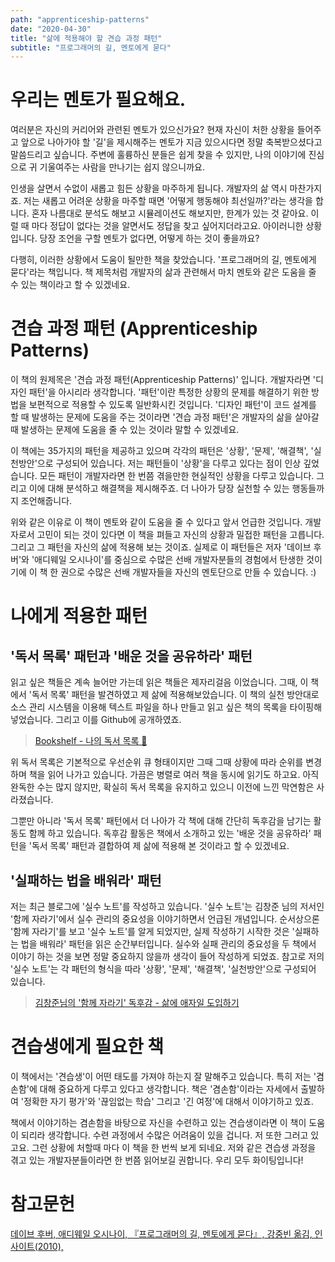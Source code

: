 ```yaml
---
path: "apprenticeship-patterns"
date: "2020-04-30"
title: "삶에 적용해야 할 견습 과정 패턴"
subtitle: "프로그래머의 길, 멘토에게 묻다"
---
```


# 우리는 멘토가 필요해요.

여러분은 자신의 커리어와 관련된 멘토가 있으신가요? 현재 자신이 처한 상황을 들어주고 앞으로 나아가야 할 '길'을 제시해주는 멘토가 지금 있으시다면 정말 축복받으셨다고 말씀드리고 싶습니다. 주변에 훌륭하신 분들은 쉽게 찾을 수 있지만, 나의 이야기에 진심으로 귀 기울여주는 사람을 만나기는 쉽지 않으니까요.

인생을 살면서 수없이 새롭고 힘든 상황을 마주하게 됩니다. 개발자의 삶 역시 마찬가지죠. 저는 새롭고 어려운 상황을 마주할 때면 '어떻게 행동해야 최선일까?'라는 생각을 합니다. 혼자 나름대로 분석도 해보고 시뮬레이션도 해보지만, 한계가 있는 것 같아요. 이럴 때 마다 정답이 없다는 것을 알면서도 정답을 찾고 싶어지더라고요. 아이러니한 상황입니다. 당장 조언을 구할 멘토가 없다면, 어떻게 하는 것이 좋을까요?

다행히, 이러한 상황에서 도움이 될만한 책을 찾았습니다. '프로그래머의 길, 멘토에게 묻다'라는 책입니다. 책 제목처럼 개발자의 삶과 관련해서 마치 멘토와 같은 도움을 줄 수 있는 책이라고 할 수 있겠네요.

# 견습 과정 패턴 (Apprenticeship Patterns)

이 책의 원제목은 '견습 과정 패턴(Apprenticeship Patterns)' 입니다. 개발자라면 '디자인 패턴'을 아시리라 생각합니다. '패턴'이란 특정한 상황의 문제를 해결하기 위한 방법을 보편적으로 적용할 수 있도록 일반화시킨 것입니다. '디자인 패턴'이 코드 설계를 할 때 발생하는 문제에 도움을 주는 것이라면 '견습 과정 패턴'은 개발자의 삶을 살아갈 때 발생하는 문제에 도움을 줄 수 있는 것이라 말할 수 있겠네요.

이 책에는 35가지의 패턴을 제공하고 있으며 각각의 패턴은 '상황', '문제', '해결책', '실천방안'으로 구성되어 있습니다. 저는 패턴들이 '상황'을 다루고 있다는 점이 인상 깊었습니다. 모든 패턴이 개발자라면 한 번쯤 겪을만한 현실적인 상황을 다루고 있습니다. 그리고 이에 대해 분석하고 해결책을 제시해주죠. 더 나아가 당장 실천할 수 있는 행동들까지 조언해줍니다.

위와 같은 이유로 이 책이 멘토와 같이 도움을 줄 수 있다고 앞서 언급한 것입니다. 개발자로서 고민이 되는 것이 있다면 이 책을 펴들고 자신의 상황과 밀접한 패턴을 고릅니다. 그리고 그 패턴을 자신의 삶에 적용해 보는 것이죠. 실제로 이 패턴들은 저자 '데이브 후버'와 '애디웨일 오시나이'를 중심으로 수많은 선배 개발자분들의 경험에서 탄생한 것이기에 이 책 한 권으로 수많은 선배 개발자들을 자신의 멘토단으로 만들 수 있습니다. :)

# 나에게 적용한 패턴

## '독서 목록' 패턴과 '배운 것을 공유하라' 패턴

읽고 싶은 책들은 계속 늘어만 가는데 읽은 책들은 제자리걸음 이었습니다. 그때, 이 책에서 '독서 목록' 패턴을 발견하였고 제 삶에 적용해보았습니다. 이 책의 실천 방안대로 소스 관리 시스템을 이용해 텍스트 파일을 하나 만들고 읽고 싶은 책의 목록을 타이핑해 넣었습니다. 그리고 이를 Github에 공개하였죠.

> [Bookshelf - 나의 독서 목록 📖](https://github.com/sogoagain/bookshelf)

위 독서 목록은 기본적으로 우선순위 큐 형태이지만 그때 그때 상황에 따라 순위를 변경하며 책을 읽어 나가고 있습니다. 가끔은 병렬로 여러 책을 동시에 읽기도 하고요. 아직 완독한 수는 많지 않지만, 확실히 독서 목록을 유지하고 있으니 이전에 느낀 막연함은 사라졌습니다.

그뿐만 아니라 '독서 목록' 패턴에서 더 나아가 각 책에 대해 간단히 독후감을 남기는 활동도 함께 하고 있습니다. 독후감 활동은 책에서 소개하고 있는 '배운 것을 공유하라' 패턴을 '독서 목록' 패턴과 결합하여 제 삶에 적용해 본 것이라고 할 수 있겠네요.

## '실패하는 법을 배워라' 패턴

저는 최근 블로그에 '실수 노트'를 작성하고 있습니다. '실수 노트'는 김창준 님의 저서인 '함께 자라기'에서 실수 관리의 중요성을 이야기하면서 언급된 개념입니다. 순서상으론 '함께 자라기'를 보고 '실수 노트'를 알게 되었지만, 실제 작성하기 시작한 것은 '실패하는 법을 배워라' 패턴을 읽은 순간부터입니다. 실수와 실패 관리의 중요성을 두 책에서 이야기 하는 것을 보면 정말 중요하지 않을까 생각이 들어 작성하게 되었죠. 참고로 저의 '실수 노트'는 각 패턴의 형식을 따라 '상황', '문제', '해결책', '실천방안'으로 구성되어 있습니다.

> [김창준님의 '함께 자라기' 독후감 - 삶에 애자일 도입하기](/posts/2020/road-to-agile/)

# 견습생에게 필요한 책

이 책에서는 '견습생'이 어떤 태도를 가져야 하는지 잘 말해주고 있습니다. 특히 저는 '겸손함'에 대해 중요하게 다루고 있다고 생각합니다. 책은 '겸손함'이라는 자세에서 출발하여 '정확한 자기 평가'와 '끊임없는 학습' 그리고 '긴 여정'에 대해서 이야기하고 있죠.

책에서 이야기하는 겸손함을 바탕으로 자신을 수련하고 있는 견습생이라면 이 책이 도움이 되리라 생각합니다. 수련 과정에서 수많은 어려움이 있을 겁니다. 저 또한 그러고 있고요. 그런 상황에 처할때 마다 이 책을 한 번씩 보게 되네요. 저와 같은 견습생 과정을 겪고 있는 개발자분들이라면 한 번쯤 읽어보길 권합니다. 우리 모두 화이팅입니다!

# 참고문헌

[데이브 후버, 애디웨일 오시나이, 『프로그래머의 길, 멘토에게 묻다』, 강중빈 옮김, 인사이트(2010),](https://book.naver.com/bookdb/book_detail.nhn?bid=6332442)
